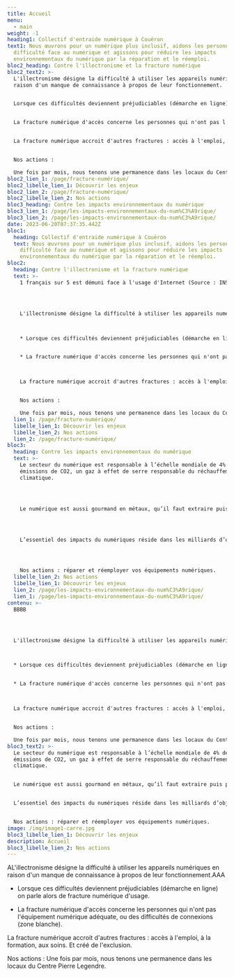 ```yaml
---
title: Accueil
menu:
  - main
weight: -1
heading1: Collectif d'entraide numérique à Couëron
text1: Nous œuvrons pour un numérique plus inclusif, aidons les personnes en
  difficulté face au numérique et agissons pour réduire les impacts
  environnementaux du numérique par la réparation et le réemploi.
bloc2_heading: Contre l'illectronisme et la fracture numérique
bloc2_text2: >-
  L'illectronisme désigne la difficulté à utiliser les appareils numériques en
  raison d'un manque de connaissance à propos de leur fonctionnement.


  Lorsque ces difficultés deviennent préjudiciables (démarche en ligne) on parle alors de fracture numérique d'usage.


  La fracture numérique d'accès concerne les personnes qui n'ont pas l'équipement numérique adéquate, ou des difficultés de connexions (zone blanche).  


  La fracture numérique accroit d'autres fractures : accès à l'emploi, à la formation, aux soins. Et créé de l'exclusion.


  Nos actions :

  Une fois par mois, nous tenons une permanence dans les locaux du Centre Pierre Legendre.
bloc2_lien_1: /page/fracture-numérique/
bloc2_libelle_lien_1: Découvrir les enjeux
bloc2_lien_2: /page/fracture-numérique/
bloc2_libelle_lien_2: Nos actions
bloc3_heading: Contre les impacts environnementaux du numérique
bloc3_lien_1: /page/les-impacts-environnementaux-du-num%C3%A9rique/
bloc3_lien_2: /page/les-impacts-environnementaux-du-num%C3%A9rique/
date: 2023-06-20T07:37:35.442Z
bloc1:
  heading: Collectif d'entraide numérique à Couëron
  text: Nous œuvrons pour un numérique plus inclusif, aidons les personnes en
    difficulté face au numérique et agissons pour réduire les impacts
    environnementaux du numérique par la réparation et le réemploi.
bloc2:
  heading: Contre l'illectronisme et la fracture numérique
  text: >-
    1 français sur 5 est démuni face à l'usage d'Internet (Source : INSEE).




    L'illectronisme désigne la difficulté à utiliser les appareils numériques en raison d'un manque de connaissance à propos de leur fonctionnement.



    * Lorsque ces difficultés deviennent préjudiciables (démarche en ligne) on parle alors de fracture numérique d'usage.


    * La fracture numérique d'accès concerne les personnes qui n'ont pas l'équipement numérique adéquate, ou des difficultés de connexions (zone blanche).  



    La fracture numérique accroit d'autres fractures : accès à l'emploi, à la formation, aux soins. Et créé de l'exclusion.


    Nos actions :

    Une fois par mois, nous tenons une permanence dans les locaux du Centre Pierre Legendre.
  lien_1: /page/fracture-numérique/
  libelle_lien_1: Découvrir les enjeux
  libelle_lien_2: Nos actions
  lien_2: /page/fracture-numérique/
bloc3:
  heading: Contre les impacts environnementaux du numérique
  text: >-
    L﻿e secteur du numérique est responsable à l’échelle mondiale de 4% des
    émissions de CO2, un gaz à effet de serre responsable du réchauffement
    climatique.




    L﻿e numérique est aussi gourmand en métaux, qu’il faut extraire puis purifier à l’aide de nombreux produits chimiques. Ces métaux, une fois qu’ils se retrouvent dans les circuits imprimés, sont difficilement récupérables et recyclables. Ils sont pourtant aussi nécessaire à d’autres secteurs d’activités importants, comme celui des énergies renouvelables nécessaire à la transition écologique. A terme, c’est s’exposer à des risques de pénuries.




    L’essentiel des impacts du numériques réside dans les milliards d’objets numériques la planète : nos TV, smartphones, ordinateurs, console de jeux, robots de cuisine etc…




    Nos actions : réparer et réemployer vos équipements numériques.
  libelle_lien_2: Nos actions
  libelle_lien_1: Découvrir les enjeux
  lien_2: /page/les-impacts-environnementaux-du-num%C3%A9rique/
  lien_1: /page/les-impacts-environnementaux-du-num%C3%A9rique/
contenu: >-
  BBBB




  L'illectronisme désigne la difficulté à utiliser les appareils numériques en raison d'un manque de connaissance à propos de leur fonctionnement.



  * Lorsque ces difficultés deviennent préjudiciables (démarche en ligne) on parle alors de fracture numérique d'usage.


  * La fracture numérique d'accès concerne les personnes qui n'ont pas l'équipement numérique adéquate, ou des difficultés de connexions (zone blanche).  



  La fracture numérique accroit d'autres fractures : accès à l'emploi, à la formation, aux soins. Et créé de l'exclusion.


  Nos actions :

  Une fois par mois, nous tenons une permanence dans les locaux du Centre Pierre Legendre.
bloc3_text2: >-
  L﻿e secteur du numérique est responsable à l’échelle mondiale de 4% des
  émissions de CO2, un gaz à effet de serre responsable du réchauffement
  climatique.


  L﻿e numérique est aussi gourmand en métaux, qu’il faut extraire puis purifier à l’aide de nombreux produits chimiques. Ces métaux, une fois qu’ils se retrouvent dans les circuits imprimés, sont difficilement récupérables et recyclables. Ils sont pourtant aussi nécessaire à d’autres secteurs d’activités importants, comme celui des énergies renouvelables nécessaire à la transition écologique. A terme, c’est s’exposer à des risques de pénuries.


  L’essentiel des impacts du numériques réside dans les milliards d’objets numériques la planète : nos TV, smartphones, ordinateurs, console de jeux, robots de cuisine etc…


  Nos actions : réparer et réemployer vos équipements numériques.
image: /img/image1-carre.jpg
bloc3_libelle_lien_1: Découvrir les enjeux
description: Accueil
bloc3_libelle_lien_2: Nos actions
---
```

AL'illectronisme désigne la difficulté à utiliser les appareils numériques en raison d'un manque de connaissance à propos de leur fonctionnement.AAA


* Lorsque ces difficultés deviennent préjudiciables (démarche en ligne) on parle alors de fracture numérique d'usage.

* La fracture numérique d'accès concerne les personnes qui n'ont pas l'équipement numérique adéquate, ou des difficultés de connexions (zone blanche).  


La fracture numérique accroit d'autres fractures : accès à l'emploi, à la formation, aux soins. Et créé de l'exclusion.

Nos actions :
Une fois par mois, nous tenons une permanence dans les locaux du Centre Pierre Legendre.